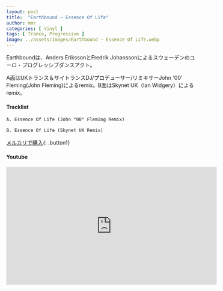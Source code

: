 ```yaml
---
layout: post
title:  "Earthbound – Essence Of Life"
author: mmr
categories: [ Vinyl ]
tags: [ Trance, Progressive ]
image: ../assets/images/Earthbound – Essence Of Life.webp
---
```


Earthboundは、Anders ErikssonとFredrik Johanssonによるスウェーデンのユーロ・プログレッシブダンスアクト。

A面はUKトランス＆サイトランスDJ/プロデューサー/リミキサーJohn '00' Fleming(John Fleming)によるremix。B面はSkynet UK（Ian Widgery）によるremix。

#### Tracklist
```md
A. Essence Of Life (John "00" Fleming Remix)

B. Essence Of Life (Skynet UK Remix)
```

[メルカリで購入](https://jp.mercari.com/item/m35665629445?afid=6142608987){: .button1}

#### Youtube
<iframe width="560" height="315" src="https://www.youtube.com/embed/MtrKFyVK6b4?si=f2KA1nq8mzKF6q-p" title="YouTube video player" frameborder="0" allow="accelerometer; autoplay; clipboard-write; encrypted-media; gyroscope; picture-in-picture; web-share" referrerpolicy="strict-origin-when-cross-origin" allowfullscreen></iframe>